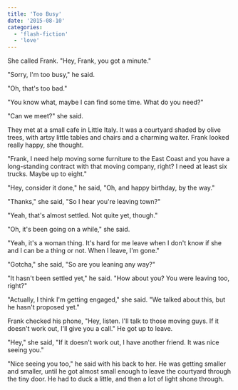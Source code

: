 ```yaml
---
title: 'Too Busy'
date: '2015-08-10'
categories:
  - 'flash-fiction'
  - 'love'
---
```


She called Frank. "Hey, Frank, you got a minute."

<!-- truncate -->


"Sorry, I'm too busy," he said.

"Oh, that's too bad."

"You know what, maybe I can find some time. What do you need?"

"Can we meet?" she said.

They met at a small cafe in Little Italy. It was a courtyard shaded by olive
trees, with artsy little tables and chairs and a charming waiter. Frank looked
really happy, she thought.

"Frank, I need help moving some furniture to the East Coast and you have a
long-standing contract with that moving company, right? I need at least six
trucks. Maybe up to eight."

"Hey, consider it done," he said, "Oh, and happy birthday, by the way."

"Thanks," she said, "So I hear you're leaving town?"

"Yeah, that's almost settled. Not quite yet, though."

"Oh, it's been going on a while," she said.

"Yeah, it's a woman thing. It's hard for me leave when I don't know if she and I
can be a thing or not. When I leave, I'm gone."

"Gotcha," she said, "So are you leaning any way?"

"It hasn't been settled yet," he said. "How about you? You were leaving too,
right?"

"Actually, I think I'm getting engaged," she said. "We talked about this, but he
hasn't proposed yet."

Frank checked his phone, "Hey, listen. I'll talk to those moving guys. If it
doesn't work out, I'll give you a call." He got up to leave.

"Hey," she said, "If it doesn't work out, I have another friend. It was nice
seeing you."

"Nice seeing you too," he said with his back to her. He was getting smaller and
smaller, until he got almost small enough to leave the courtyard through the
tiny door. He had to duck a little, and then a lot of light shone through.

